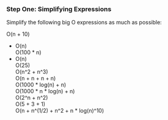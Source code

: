 ### Step One: Simplifying Expressions
Simplify the following big O expressions as much as possible:

O(n + 10)  
- O(n)  
O(100 * n)  
- O(n)  
O(25)  
O(n^2 + n^3)  
O(n + n + n + n)  
O(1000 * log(n) + n)  
O(1000 * n * log(n) + n)  
O(2^n + n^2)  
O(5 + 3 + 1)  
O(n + n^(1/2) + n^2 + n * log(n)^10)  
